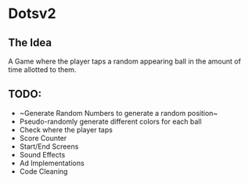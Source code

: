 # Dotsv2
The Idea
-------
A Game where the player taps a random appearing ball in the amount of time allotted to them.

TODO:
-
- ~Generate Random Numbers to generate a random position~
- Pseudo-randomly generate different colors for each ball
- Check where the player taps
- Score Counter
- Start/End Screens
- Sound Effects
- Ad Implementations
- Code Cleaning
